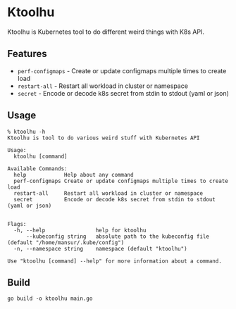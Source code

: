 # Ktoolhu

Ktoolhu is Kubernetes tool to do different weird things with K8s API.

## Features

- `perf-configmaps` - Create or update configmaps multiple times to create load
- `restart-all`     - Restart all workload in cluster or namespace
- `secret`          - Encode or decode k8s secret from stdin to stdout (yaml or json)


## Usage

```shell
% ktoolhu -h
Ktoolhu is tool to do various weird stuff with Kubernetes API

Usage:
  ktoolhu [command]

Available Commands:
  help            Help about any command
  perf-configmaps Create or update configmaps multiple times to create load
  restart-all     Restart all workload in cluster or namespace
  secret          Encode or decode k8s secret from stdin to stdout (yaml or json)


Flags:
  -h, --help                help for ktoolhu
      --kubeconfig string   absolute path to the kubeconfig file (default "/home/mansur/.kube/config")
  -n, --namespace string    namespace (default "ktoolhu")

Use "ktoolhu [command] --help" for more information about a command.
```

## Build

```shell
go build -o ktoolhu main.go
```
